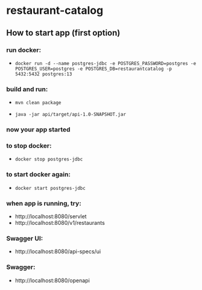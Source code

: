 # restaurant-catalog

## How to start app (first option)
### run docker:
- `docker run -d --name postgres-jdbc -e POSTGRES_PASSWORD=postgres -e POSTGRES_USER=postgres -e POSTGRES_DB=restaurantcatalog -p 5432:5432 postgres:13`

### build and run:

- `mvn clean package`

- `java -jar api/target/api-1.0-SNAPSHOT.jar`

### now your app started


### to stop docker:
- `docker stop postgres-jdbc`

### to start docker again:
- `docker start postgres-jdbc`

### when app is running, try:
- http://localhost:8080/servlet
- http://localhost:8080/v1/restaurants

### Swagger UI:
- http://localhost:8080/api-specs/ui

### Swagger:
- http://localhost:8080/openapi

